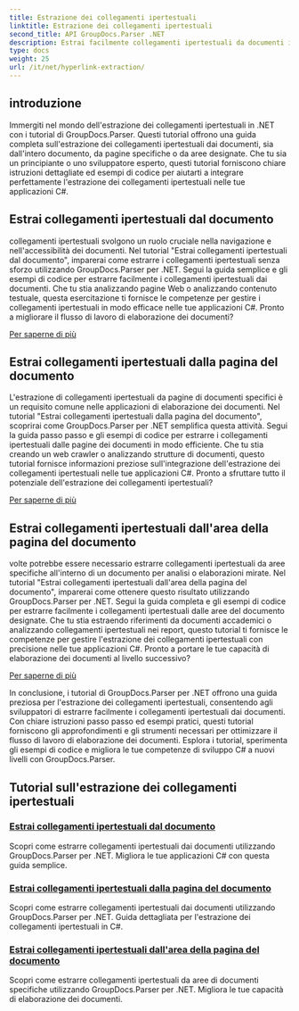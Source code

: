 ```yaml
---
title: Estrazione dei collegamenti ipertestuali
linktitle: Estrazione dei collegamenti ipertestuali
second_title: API GroupDocs.Parser .NET
description: Estrai facilmente collegamenti ipertestuali da documenti in .NET con GroupDocs.Parser. Migliora le tue applicazioni C# con guide dettagliate per l'estrazione dei collegamenti ipertestuali.
type: docs
weight: 25
url: /it/net/hyperlink-extraction/
---
```

## introduzione

Immergiti nel mondo dell'estrazione dei collegamenti ipertestuali in .NET con i tutorial di GroupDocs.Parser. Questi tutorial offrono una guida completa sull'estrazione dei collegamenti ipertestuali dai documenti, sia dall'intero documento, da pagine specifiche o da aree designate. Che tu sia un principiante o uno sviluppatore esperto, questi tutorial forniscono chiare istruzioni dettagliate ed esempi di codice per aiutarti a integrare perfettamente l'estrazione dei collegamenti ipertestuali nelle tue applicazioni C#.

## Estrai collegamenti ipertestuali dal documento

collegamenti ipertestuali svolgono un ruolo cruciale nella navigazione e nell'accessibilità dei documenti. Nel tutorial "Estrai collegamenti ipertestuali dal documento", imparerai come estrarre i collegamenti ipertestuali senza sforzo utilizzando GroupDocs.Parser per .NET. Segui la guida semplice e gli esempi di codice per estrarre facilmente i collegamenti ipertestuali dai documenti. Che tu stia analizzando pagine Web o analizzando contenuto testuale, questa esercitazione ti fornisce le competenze per gestire i collegamenti ipertestuali in modo efficace nelle tue applicazioni C#. Pronto a migliorare il flusso di lavoro di elaborazione dei documenti?

[Per saperne di più](./extract-hyperlinks-from-document/)

## Estrai collegamenti ipertestuali dalla pagina del documento

L'estrazione di collegamenti ipertestuali da pagine di documenti specifici è un requisito comune nelle applicazioni di elaborazione dei documenti. Nel tutorial "Estrai collegamenti ipertestuali dalla pagina del documento", scoprirai come GroupDocs.Parser per .NET semplifica questa attività. Segui la guida passo passo e gli esempi di codice per estrarre i collegamenti ipertestuali dalle pagine dei documenti in modo efficiente. Che tu stia creando un web crawler o analizzando strutture di documenti, questo tutorial fornisce informazioni preziose sull'integrazione dell'estrazione dei collegamenti ipertestuali nelle tue applicazioni C#. Pronto a sfruttare tutto il potenziale dell'estrazione dei collegamenti ipertestuali?

[Per saperne di più](./extract-hyperlinks-from-document-page/)

## Estrai collegamenti ipertestuali dall'area della pagina del documento

volte potrebbe essere necessario estrarre collegamenti ipertestuali da aree specifiche all'interno di un documento per analisi o elaborazioni mirate. Nel tutorial "Estrai collegamenti ipertestuali dall'area della pagina del documento", imparerai come ottenere questo risultato utilizzando GroupDocs.Parser per .NET. Segui la guida completa e gli esempi di codice per estrarre facilmente i collegamenti ipertestuali dalle aree del documento designate. Che tu stia estraendo riferimenti da documenti accademici o analizzando collegamenti ipertestuali nei report, questo tutorial ti fornisce le competenze per gestire l'estrazione dei collegamenti ipertestuali con precisione nelle tue applicazioni C#. Pronto a portare le tue capacità di elaborazione dei documenti al livello successivo?

[Per saperne di più](./extract-hyperlinks-from-document-page-area/)

In conclusione, i tutorial di GroupDocs.Parser per .NET offrono una guida preziosa per l'estrazione dei collegamenti ipertestuali, consentendo agli sviluppatori di estrarre facilmente i collegamenti ipertestuali dai documenti. Con chiare istruzioni passo passo ed esempi pratici, questi tutorial forniscono gli approfondimenti e gli strumenti necessari per ottimizzare il flusso di lavoro di elaborazione dei documenti. Esplora i tutorial, sperimenta gli esempi di codice e migliora le tue competenze di sviluppo C# a nuovi livelli con GroupDocs.Parser.
## Tutorial sull'estrazione dei collegamenti ipertestuali
### [Estrai collegamenti ipertestuali dal documento](./extract-hyperlinks-from-document/)
Scopri come estrarre collegamenti ipertestuali dai documenti utilizzando GroupDocs.Parser per .NET. Migliora le tue applicazioni C# con questa guida semplice.
### [Estrai collegamenti ipertestuali dalla pagina del documento](./extract-hyperlinks-from-document-page/)
Scopri come estrarre collegamenti ipertestuali dai documenti utilizzando GroupDocs.Parser per .NET. Guida dettagliata per l'estrazione dei collegamenti ipertestuali in C#.
### [Estrai collegamenti ipertestuali dall'area della pagina del documento](./extract-hyperlinks-from-document-page-area/)
Scopri come estrarre collegamenti ipertestuali da aree di documenti specifiche utilizzando GroupDocs.Parser per .NET. Migliora le tue capacità di elaborazione dei documenti.